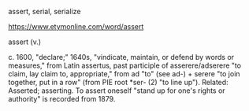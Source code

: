 assert, serial, serialize


https://www.etymonline.com/word/assert



assert (v.)

c. 1600, "declare;" 1640s, "vindicate, maintain, or defend by words or measures," from Latin assertus, past participle of asserere/adserere "to claim, lay claim to, appropriate," from ad "to" (see ad-) + serere "to join together, put in a row" (from PIE root *ser- (2) "to line up"). Related: Asserted; asserting. To assert oneself "stand up for one's rights or authority" is recorded from 1879.



